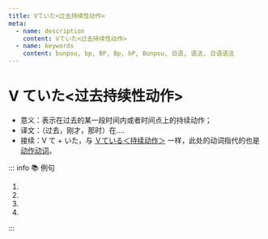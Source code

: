 ```yaml
---
title: Vていた<过去持续性动作>
meta:
  - name: description
    content: Vていた<过去持续性动作>
  - name: keywords
    content: bunpou, bp, BP, Bp, bP, Bunpou, 日语, 语法, 日语语法
---
```


# V ていた<过去持续性动作>

- 意义：表示在过去的某一段时间内或者时间点上的持续动作；
- 译文：（过去，刚才，那时）在....
- 接续：V て + いた，与 [Ｖている＜持续动作＞](./1-8-1.md#1ｖている＜持续动作＞) 一样，此处的动词指代的也是 [动作动词](../../term/term-1-8-1.html)。

::: info :books: 例句

1. <grammer-content id='1-8-2-0' sentence="[高橋/たかはし]さんはさっき、[留学生館/りゅうがくせいかん]の[自習室/じしゅうしつ]で[宿題/しゅくだい]を**していましたよ**。" trans="刚才高桥在留学生馆的自习室里做作业哦。" />
2. <grammer-content id='1-8-2-1' sentence="[午前中/ごぜんちゅう]は[図書館/としょかん]で**[勉強/べんきょう]していました**。" trans="我上午在图书馆学习。" />
3. <grammer-content id='1-8-2-2' sentence="８[時/じ]から１０[時/じ]まではテレビを**[見/み]ていた**。" trans="8点到10点那会儿我在看电视。" />
4. <grammer-content id='1-8-2-3' sentence="[午後/ごご]の３[時/じ]ごろ、インターネットで[資料/しりょう]を**[調/しら]べていた**。" trans="下午3点左右，我在网上查资料。" />

:::
